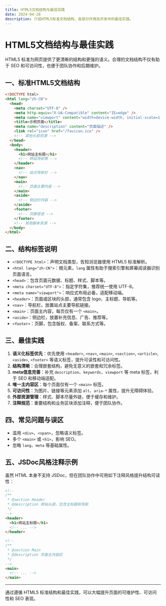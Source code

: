 ```yaml
---
title: HTML5文档结构与最佳实践
date: 2024-04-28
description: 介绍HTML5标准文档结构、各部分作用及开发中的最佳实践。
---
```


# HTML5文档结构与最佳实践

HTML5 标准为网页提供了更清晰的结构和更强的语义。合理的文档结构不仅有助于 SEO 和可访问性，也便于团队协作和后期维护。

## 一、标准HTML5文档结构

```html
<!DOCTYPE html>
<html lang="zh-CN">
  <head>
    <meta charset="UTF-8" />
    <meta http-equiv="X-UA-Compatible" content="IE=edge" />
    <meta name="viewport" content="width=device-width, initial-scale=1.0" />
    <title>示例页面</title>
    <meta name="description" content="页面描述" />
    <link rel="icon" href="/favicon.ico" />
    <!-- 其他头部资源 -->
  </head>
  <body>
    <header>
      <h1>网站主标题</h1>
      <!-- 网站导航等 -->
    </header>
    <nav>
      <!-- 站点导航栏 -->
    </nav>
    <main>
      <!-- 页面主要内容 -->
    </main>
    <aside>
      <!-- 侧边栏内容 -->
    </aside>
    <footer>
      <!-- 页脚信息 -->
    </footer>
    <!-- 其他脚本资源 -->
  </body>
</html>
```

## 二、结构标签说明

- `<!DOCTYPE html>`：声明文档类型，告知浏览器使用 HTML5 标准解析。
- `<html lang="zh-CN">`：根元素，`lang` 属性有助于搜索引擎和屏幕阅读器识别页面语言。
- `<head>`：包含页面元数据、标题、样式、脚本等。
- `<meta charset="UTF-8">`：指定字符集，推荐统一使用 UTF-8。
- `<meta name="viewport">`：响应式布局必备，适配移动端。
- `<header>`：页面或区块的头部，通常包含 logo、主标题、导航等。
- `<nav>`：导航栏，放置站点主要导航链接。
- `<main>`：页面主内容，每页仅有一个 `<main>`。
- `<aside>`：侧边栏，放置补充信息、广告、推荐等。
- `<footer>`：页脚，包含版权、备案、联系方式等。

## 三、最佳实践

1. **语义化标签优先**：优先使用 `<header>`, `<nav>`, `<main>`, `<section>`, `<article>`, `<aside>`, `<footer>` 等语义标签，提升可读性和可访问性。
2. **结构清晰**：合理嵌套结构，避免无意义的嵌套和冗余标签。
3. **meta信息完善**：补充 `description`、`keywords`、`viewport` 等 meta 标签，利于 SEO 和移动端适配。
4. **唯一主内容区**：每个页面仅有一个 `<main>` 标签。
5. **可访问性**：为图片、链接等元素添加 `alt`、`aria-*` 属性，提升无障碍体验。
6. **外部资源管理**：样式、脚本尽量外链，便于缓存和维护。
7. **注释规范**：重要结构和业务区块添加注释，便于团队协作。

## 四、常见问题与误区

- 滥用 `<div>`、`<span>`，忽略语义标签。
- 多个 `<main>` 或 `<h1>`，影响 SEO。
- 忽略 `lang`、`meta` 等基础属性。

## 五、JSDoc风格注释示例

虽然 HTML 本身不支持 JSDoc，但在团队协作中可用如下注释风格提升结构可读性：

```html
<!--
/**
 * @section Header
 * @description 网站头部，包含主标题和导航
 */
-->
<header>
  <h1>网站主标题</h1>
  <!-- ... -->
</header>

<!--
/**
 * @section Main
 * @description 页面主内容区
 */
-->
<main>
  <!-- ... -->
</main>
```

---

通过遵循 HTML5 标准结构和最佳实践，可以大幅提升页面的可维护性、可访问性和 SEO 表现。 